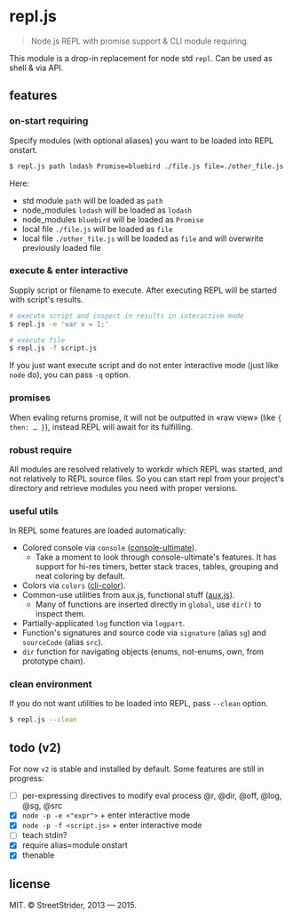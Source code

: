 # repl.js
> Node.js REPL with promise support & CLI module requiring.

This module is a drop-in replacement for node std `repl`. Can be used as shell & via API.

## features
### on-start requiring
Specify modules (with optional aliases) you want to be loaded into REPL onstart.
```sh
$ repl.js path lodash Promise=bluebird ./file.js file=./other_file.js
```
Here:
 * std module `path` will be loaded as `path`
 * node_modules `lodash` will be loaded as `lodash`
 * node_modules `bluebird` will be loaded as `Promise`
 * local file `./file.js` will be loaded as `file`
 * local file `./other_file.js` will be loaded as `file` and will overwrite previously loaded file

### execute & enter interactive
Supply script or filename to execute. After executing REPL will be started with script's results.
```sh
# execute script and inspect in results in interactive mode
$ repl.js -e 'var x = 1;'

# execute file
$ repl.js -f script.js
```
If you just want execute script and do not enter interactive mode (just like `node` do), you can pass `-q` option.

### promises
When evaling returns promise, it will not be outputted in «raw view» (like `{ then: … }`), instead REPL will await for its fulfilling.

### robust require
All modules are resolved relatively to workdir which REPL was started, and not relatively to REPL source files. So you can start repl from your project's directory and retrieve modules you need with proper versions.

### useful utils
In REPL some features are loaded automatically:
* Colored console via `console` ([console-ultimate](https://www.npmjs.com/package/console-ultimate)).
  * Take a moment to look through console-ultimate's features. It has support for hi-res timers, better stack traces, tables, grouping and neat coloring by default.
* Colors via `colors` ([cli-color](https://www.npmjs.com/package/cli-color)).
* Common-use utilities from aux.js, functional stuff ([aux.js](https://www.npmjs.org/package/aux.js)).
  * Many of functions are inserted directly in `global`, use `dir()` to inspect them.
* Partially-applicated `log` function via `logpart`.
* Function's signatures and source code via `signature` (alias `sg`) and `sourceCode` (alias `src`).
* `dir` function for navigating objects (enums, not-enums, own, from prototype chain).

### clean environment
If you do not want utilities to be loaded into REPL, pass `--clean` option.
```sh
$ repl.js --clean
```

## todo (v2)
For now `v2` is stable and installed by default. Some features are still in progress:
* [ ] per-expressing directives to modify eval process @r, @dir, @off, @log, @sg, @src
* [x] `node -p -e <"expr">` + enter interactive mode
* [x] `node -p -f <script.js>` + enter interactive mode
* [ ] teach stdin?
* [x] require alias=module onstart
* [x] thenable

## license
MIT.
© StreetStrider, 2013 — 2015.
